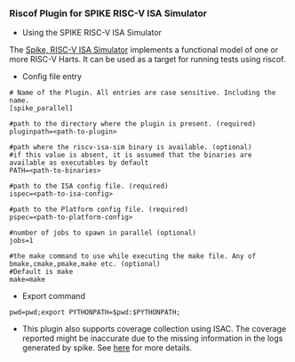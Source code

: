 ### Riscof Plugin for SPIKE RISC-V ISA Simulator

- Using the SPIKE RISC-V ISA Simulator

The [Spike, RISC-V ISA Simulator](https://github.com/riscv/riscv-isa-sim) implements a functional 
model of one or more RISC-V Harts. It can be used as a target for running tests using riscof.


- Config file entry
```
# Name of the Plugin. All entries are case sensitive. Including the name.
[spike_parallel]

#path to the directory where the plugin is present. (required)
pluginpath=<path-to-plugin>

#path where the riscv-isa-sim binary is available. (optional)
#if this value is absent, it is assumed that the binaries are available as executables by default
PATH=<path-to-binaries>

#path to the ISA config file. (required)
ispec=<path-to-isa-config>

#path to the Platform config file. (required)
pspec=<path-to-platform-config>

#number of jobs to spawn in parallel (optional)
jobs=1

#the make command to use while executing the make file. Any of bmake,cmake,pmake,make etc. (optional)
#Default is make
make=make
```

- Export command
```
pwd=pwd;export PYTHONPATH=$pwd:$PYTHONPATH;
```

- This plugin also supports coverage collection using ISAC. The coverage reported might be
  inaccurate due to the missing information in the logs generated by spike. See [here](https://riscv-isac.readthedocs.io/en/stable/python_plugins.html#writing-your-own-plugins) for more details.
